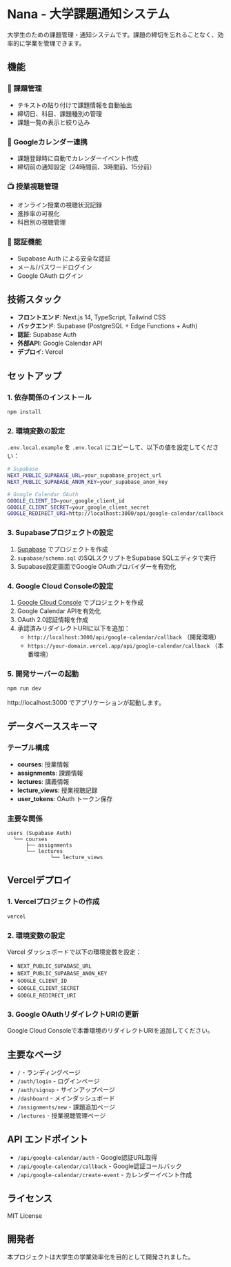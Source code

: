 # Nana - 大学課題通知システム

大学生のための課題管理・通知システムです。課題の締切を忘れることなく、効率的に学業を管理できます。

## 機能

### 🎯 課題管理

- テキストの貼り付けで課題情報を自動抽出
- 締切日、科目、課題種別の管理
- 課題一覧の表示と絞り込み

### 📅 Googleカレンダー連携

- 課題登録時に自動でカレンダーイベント作成
- 締切前の通知設定（24時間前、3時間前、15分前）

### 📺 授業視聴管理

- オンライン授業の視聴状況記録
- 進捗率の可視化
- 科目別の視聴管理

### 🔐 認証機能

- Supabase Auth による安全な認証
- メール/パスワードログイン
- Google OAuth ログイン

## 技術スタック

- **フロントエンド**: Next.js 14, TypeScript, Tailwind CSS
- **バックエンド**: Supabase (PostgreSQL + Edge Functions + Auth)
- **認証**: Supabase Auth
- **外部API**: Google Calendar API
- **デプロイ**: Vercel

## セットアップ

### 1. 依存関係のインストール

```bash
npm install
```

### 2. 環境変数の設定

`.env.local.example` を `.env.local` にコピーして、以下の値を設定してください：

```bash
# Supabase
NEXT_PUBLIC_SUPABASE_URL=your_supabase_project_url
NEXT_PUBLIC_SUPABASE_ANON_KEY=your_supabase_anon_key

# Google Calendar OAuth
GOOGLE_CLIENT_ID=your_google_client_id
GOOGLE_CLIENT_SECRET=your_google_client_secret
GOOGLE_REDIRECT_URI=http://localhost:3000/api/google-calendar/callback
```

### 3. Supabaseプロジェクトの設定

1. [Supabase](https://supabase.com) でプロジェクトを作成
2. `supabase/schema.sql` のSQLスクリプトをSupabase SQLエディタで実行
3. Supabase設定画面でGoogle OAuthプロバイダーを有効化

### 4. Google Cloud Consoleの設定

1. [Google Cloud Console](https://console.cloud.google.com) でプロジェクトを作成
2. Google Calendar APIを有効化
3. OAuth 2.0認証情報を作成
4. 承認済みリダイレクトURIに以下を追加：
   - `http://localhost:3000/api/google-calendar/callback` （開発環境）
   - `https://your-domain.vercel.app/api/google-calendar/callback` （本番環境）

### 5. 開発サーバーの起動

```bash
npm run dev
```

http://localhost:3000 でアプリケーションが起動します。

## データベーススキーマ

### テーブル構成

- **courses**: 授業情報
- **assignments**: 課題情報
- **lectures**: 講義情報
- **lecture_views**: 授業視聴記録
- **user_tokens**: OAuth トークン保存

### 主要な関係

```
users (Supabase Auth)
  └── courses
      ├── assignments
      └── lectures
              └── lecture_views
```

## Vercelデプロイ

### 1. Vercelプロジェクトの作成

```bash
vercel
```

### 2. 環境変数の設定

Vercel ダッシュボードで以下の環境変数を設定：

- `NEXT_PUBLIC_SUPABASE_URL`
- `NEXT_PUBLIC_SUPABASE_ANON_KEY`
- `GOOGLE_CLIENT_ID`
- `GOOGLE_CLIENT_SECRET`
- `GOOGLE_REDIRECT_URI`

### 3. Google OAuthリダイレクトURIの更新

Google Cloud Consoleで本番環境のリダイレクトURIを追加してください。

## 主要なページ

- `/` - ランディングページ
- `/auth/login` - ログインページ
- `/auth/signup` - サインアップページ
- `/dashboard` - メインダッシュボード
- `/assignments/new` - 課題追加ページ
- `/lectures` - 授業視聴管理ページ

## API エンドポイント

- `/api/google-calendar/auth` - Google認証URL取得
- `/api/google-calendar/callback` - Google認証コールバック
- `/api/google-calendar/create-event` - カレンダーイベント作成

## ライセンス

MIT License

## 開発者

本プロジェクトは大学生の学業効率化を目的として開発されました。
